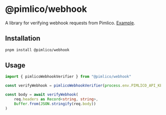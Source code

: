 # @pimlico/webhook

A library for verifying webhook requests from Pimlico. [Example](./../../examples/webhook).

## Installation

```bash
pnpm install @pimlico/webhook
```

## Usage

```typescript
import { pimlicoWebhookVerifier } from "@pimlico/webhook"

const verifyWebhook = pimlicoWebhookVerifier(process.env.PIMLICO_API_KEY)

const body = await verifyWebhook(
    req.headers as Record<string, string>,
    Buffer.from(JSON.stringify(req.body))
)
```
